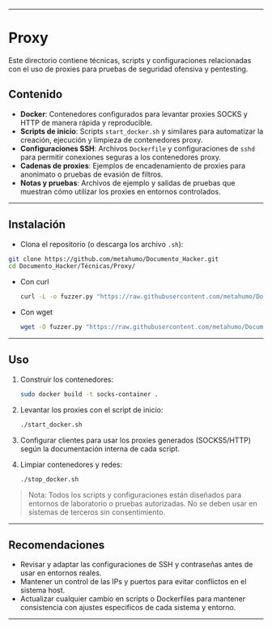 
---

# Proxy

Este directorio contiene técnicas, scripts y configuraciones relacionadas con el uso de proxies para pruebas de seguridad ofensiva y pentesting.

## Contenido

- **Docker**: Contenedores configurados para levantar proxies SOCKS y HTTP de manera rápida y reproducible.
- **Scripts de inicio**: Scripts `start_docker.sh` y similares para automatizar la creación, ejecución y limpieza de contenedores proxy.
- **Configuraciones SSH**: Archivos `Dockerfile` y configuraciones de `sshd` para permitir conexiones seguras a los contenedores proxy.
- **Cadenas de proxies**: Ejemplos de encadenamiento de proxies para anonimato o pruebas de evasión de filtros.
- **Notas y pruebas**: Archivos de ejemplo y salidas de pruebas que muestran cómo utilizar los proxies en entornos controlados.

---

## Instalación

- Clona el repositorio (o descarga los archivo `.sh`):

```bash
git clone https://github.com/metahumo/Documento_Hacker.git
cd Documento_Hacker/Técnicas/Proxy/
```

- Con curl

  ```bash
  curl -L -o fuzzer.py "https://raw.githubusercontent.com/metahumo/Documento_Hacker/Técnicas/Proxy/Scripts"
  ```

- Con wget

  ```bash
  wget -O fuzzer.py "https://raw.githubusercontent.com/metahumo/Documento_Hacker/Técnicas/Proxy/Scripts"
  ```

---

## Uso

1. Construir los contenedores:

    ```bash
   sudo docker build -t socks-container .
    ```

2. Levantar los proxies con el script de inicio:

   ```bash
   ./start_docker.sh
   ```
   
3. Configurar clientes para usar los proxies generados (SOCKS5/HTTP) según la documentación interna de cada script.
   
5. Limpiar contenedores y redes:

   ```bash
   ./stop_docker.sh
   ```

> Nota: Todos los scripts y configuraciones están diseñados para entornos de laboratorio o pruebas autorizadas. No se deben usar en sistemas de terceros sin consentimiento.

---

## Recomendaciones

* Revisar y adaptar las configuraciones de SSH y contraseñas antes de usar en entornos reales.
* Mantener un control de las IPs y puertos para evitar conflictos en el sistema host.
* Actualizar cualquier cambio en scripts o Dockerfiles para mantener consistencia con ajustes especificos de cada sistema y entorno.

---
